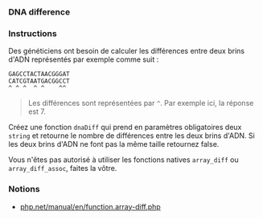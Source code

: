 ### DNA difference

### Instructions

Des généticiens ont besoin de calculer les différences entre deux brins d'ADN représentés par exemple comme suit :

```
GAGCCTACTAACGGGAT
CATCGTAATGACGGCCT
^ ^ ^  ^ ^    ^^
```

> Les différences sont représentées par `^`. Par exemple ici, la réponse est 7.

Créez une fonction `dnaDiff` qui prend en paramètres obligatoires deux `string` et retourne le nombre de différences entre les deux brins d'ADN. Si les deux brins d'ADN ne font pas la même taille retournez false.

Vous n'êtes pas autorisé à utiliser les fonctions natives `array_diff` ou `array_diff_assoc`, faites la vôtre.

### Notions

- [php.net/manual/en/function.array-diff.php](https://www.php.net/manual/en/function.array-diff.php)
